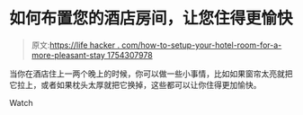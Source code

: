 # 如何布置您的酒店房间，让您住得更愉快

> 原文:[https://life hacker . com/how-to-setup-your-hotel-room-for-a-more-pleasant-stay 1754307978](https://lifehacker.com/how-to-setup-your-hotel-room-for-a-more-pleasant-stay-1754307978)

当你在酒店住上一两个晚上的时候，你可以做一些小事情，比如如果窗帘太亮就把它拉上，或者如果枕头太厚就把它换掉，这些都可以让你住得更加愉快。

Watch